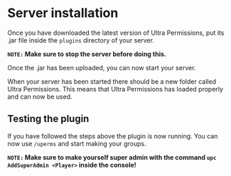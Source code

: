 # Server installation
Once you have downloaded the latest version of Ultra Permissions, put its .jar file inside the `plugins` directory of your server.
<br>

**`NOTE:` Make sure to stop the server before doing this.**
<br>

Once the .jar has been uploaded, you can now start your server.
<br>

When your server has been started there should be a new folder called Ultra Permissions. This means that Ultra Permissions has loaded properly and can now be used.
<br>

## Testing the plugin
If you have followed the steps above the plugin is now running. 
You can now use `/uperms` and start making your groups.
<br>

**`NOTE:` Make sure to make yourself super admin with the command `upc AddSuperAdmin <Player>` inside the console!**
